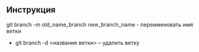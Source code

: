 ## Инструкция 

git branch -m old_name_branch new_branch_name - переименовать имя ветки
+ git branch -d <название ветки> – удалить ветку
